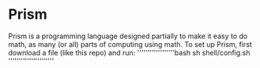 # Prism
Prism is a programming language designed partially to make it easy to do math, as many (or all) parts of computing using math.
To set up Prism, first download a file (like this repo) and run:
''''''''''''''''''bash
sh shell/config.sh
''''''''''''''''''''''